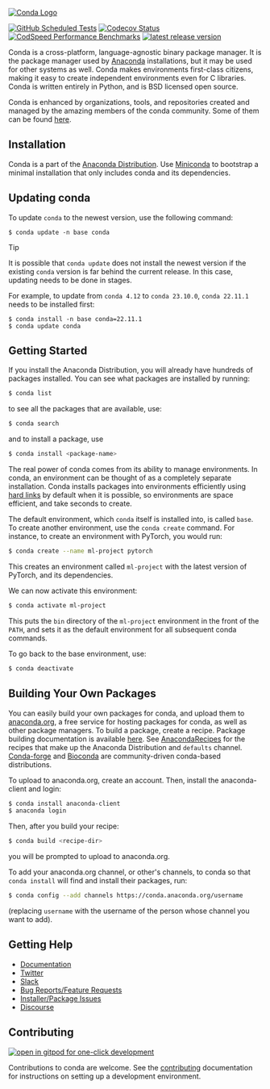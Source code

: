 [conda-logo]: https://s3.amazonaws.com/conda-dev/conda_logo.svg
[images-badge]: https://github.com/conda/conda/actions/workflows/images.yml/badge.svg
[codecov-badge]: https://img.shields.io/codecov/c/github/conda/conda/main.svg?label=coverage
[tests-badge]: https://img.shields.io/github/actions/workflow/status/conda/conda/tests.yml?branch=main&event=schedule&logo=github
[codspeed-badge]: https://img.shields.io/endpoint?url=https://codspeed.io/badge.json
[release-badge]: https://img.shields.io/github/release/conda/conda.svg
[gitpod]: https://gitpod.io/button/open-in-gitpod.svg

[![Conda Logo][conda-logo]](https://github.com/conda/conda)

[![GitHub Scheduled Tests][tests-badge]](https://github.com/conda/conda/actions/workflows/tests.yml?query=branch%3Amain+event%3Aschedule)
[![Codecov Status][codecov-badge]](https://codecov.io/gh/conda/conda/branch/main)
[![CodSpeed Performance Benchmarks][codspeed-badge]](https://codspeed.io/conda/conda)
[![latest release version][release-badge]](https://github.com/conda/conda/releases)

Conda is a cross-platform, language-agnostic binary package manager. It is the
package manager used by [Anaconda](https://www.anaconda.com/distribution/) installations, but it may be
used for other systems as well. Conda makes environments first-class
citizens, making it easy to create independent environments even for C
libraries. Conda is written entirely in Python, and is BSD licensed open
source.

Conda is enhanced by organizations, tools, and repositories created and managed by
the amazing members of the conda community. Some of them can be found
[here](https://github.com/conda/conda/wiki/Conda-Community).


## Installation

Conda is a part of the [Anaconda Distribution](https://repo.anaconda.com).
Use [Miniconda](https://docs.anaconda.com/free/miniconda/) to bootstrap a minimal installation
that only includes conda and its dependencies.


## Updating conda

To update `conda` to the newest version, use the following command:

```
$ conda update -n base conda
```

> [!TIP]
> It is possible that `conda update` does not install the newest version
> if the existing `conda` version is far behind the current release.
> In this case, updating needs to be done in stages.
>
> For example, to update from `conda 4.12` to `conda 23.10.0`,
> `conda 22.11.1` needs to be installed first:
>
> ```
> $ conda install -n base conda=22.11.1
> $ conda update conda
> ```

## Getting Started

If you install the Anaconda Distribution, you will already have hundreds of packages
installed. You can see what packages are installed by running:

```bash
$ conda list
```

to see all the packages that are available, use:

```bash
$ conda search
```

and to install a package, use

```bash
$ conda install <package-name>
```

The real power of conda comes from its ability to manage environments.
In conda, an environment can be thought of as a completely separate installation.
Conda installs packages into environments efficiently using [hard links](https://en.wikipedia.org/wiki/Hard_link) by default when it is possible, so
environments are space efficient, and take seconds to create.

The default environment, which `conda` itself is installed into, is called `base`.
To create another environment, use the `conda create` command.
For instance, to create an environment with PyTorch, you would run:

```bash
$ conda create --name ml-project pytorch
```

This creates an environment called `ml-project` with the latest version of PyTorch, and its dependencies.

We can now activate this environment:

```bash
$ conda activate ml-project
```

This puts the `bin` directory of the `ml-project` environment in the front of the `PATH`,
and sets it as the default environment for all subsequent conda commands.

To go back to the base environment, use:

```bash
$ conda deactivate
```

## Building Your Own Packages

You can easily build your own packages for conda, and upload them
to [anaconda.org](https://anaconda.org), a free service for hosting
packages for conda, as well as other package managers.
To build a package, create a recipe. Package building documentation is available
[here](https://docs.conda.io/projects/conda-build/en/latest/).
See [AnacondaRecipes](https://github.com/AnacondaRecipes) for the recipes that make up the Anaconda Distribution and `defaults` channel.
[Conda-forge](https://conda-forge.org/feedstocks/) and [Bioconda](https://github.com/bioconda/bioconda-recipes) are community-driven conda-based distributions.

To upload to anaconda.org, create an account. Then, install the
anaconda-client and login:

```bash
$ conda install anaconda-client
$ anaconda login
```

Then, after you build your recipe:

```bash
$ conda build <recipe-dir>
```

you will be prompted to upload to anaconda.org.

To add your anaconda.org channel, or other's channels, to conda so
that `conda install` will find and install their packages, run:

```bash
$ conda config --add channels https://conda.anaconda.org/username
```

(replacing `username` with the username of the person whose channel you want
to add).

## Getting Help

- [Documentation](https://docs.conda.io/projects/conda/en/latest)
- [Twitter](https://twitter.com/condaproject)
- [Slack](https://conda.slack.com)
- [Bug Reports/Feature Requests](https://github.com/conda/conda/issues)
- [Installer/Package Issues](https://github.com/ContinuumIO/anaconda-issues/issues)
- [Discourse](https://conda.discourse.group/)

## Contributing

[![open in gitpod for one-click development][gitpod]](https://gitpod.io/#https://github.com/conda/conda)

Contributions to conda are welcome. See the [contributing](CONTRIBUTING.md) documentation
for instructions on setting up a development environment.
